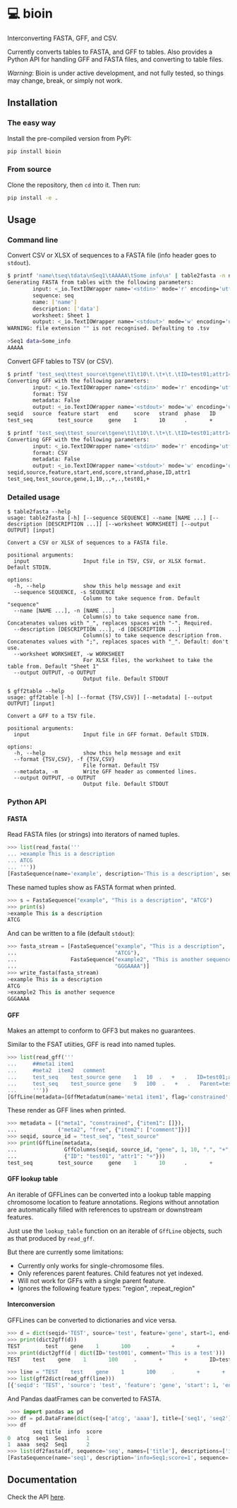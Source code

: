 # 💻 bioin

Interconverting FASTA, GFF, and CSV. 

Currently converts tables to FASTA, and GFF to tables. Also provides 
a Python API for handling GFF and FASTA files, and converting to table
files.

_Warning_: Bioin is under active development, and not fully tested, so 
things may change, break, or simply not work.

## Installation

### The easy way

Install the pre-compiled version from PyPI:

```bash
pip install bioin
```

### From source

Clone the repository, then `cd` into it. Then run:

```bash
pip install -e .
```

## Usage

### Command line

Convert CSV or XLSX of sequences to a FASTA file (info header goes to `stdout`).

```bash
$ printf 'name\tseq\tdata\nSeq1\tAAAAA\tSome info\n' | table2fasta -n name -s seq -d data
Generating FASTA from tables with the following parameters:
        input: <_io.TextIOWrapper name='<stdin>' mode='r' encoding='utf-8'>
        sequence: seq
        name: ['name']
        description: ['data']
        worksheet: Sheet 1
        output: <_io.TextIOWrapper name='<stdout>' mode='w' encoding='utf-8'>
WARNING: file extension "" is not recognised. Defaulting to .tsv

>Seq1 data=Some_info
AAAAA
```

Convert GFF tables to TSV (or CSV).

```bash
$ printf 'test_seq\ttest_source\tgene\t1\t10\t.\t+\t.\tID=test01;attr1=+\n' | gff2table 
Converting GFF with the following parameters:
        input: <_io.TextIOWrapper name='<stdin>' mode='r' encoding='utf-8'>
        format: TSV
        metadata: False
        output: <_io.TextIOWrapper name='<stdout>' mode='w' encoding='utf-8'>
seqid   source  feature start   end     score   strand  phase   ID      attr1
test_seq        test_source     gene    1       10      .       +       .       test01  +

$ printf 'test_seq\ttest_source\tgene\t1\t10\t.\t+\t.\tID=test01;attr1=+\n' | gff2table -f CSV
Converting GFF with the following parameters:
        input: <_io.TextIOWrapper name='<stdin>' mode='r' encoding='utf-8'>
        format: CSV
        metadata: False
        output: <_io.TextIOWrapper name='<stdout>' mode='w' encoding='utf-8'>
seqid,source,feature,start,end,score,strand,phase,ID,attr1
test_seq,test_source,gene,1,10,.,+,.,test01,+
```

### Detailed usage

```
$ table2fasta --help
usage: table2fasta [-h] [--sequence SEQUENCE] --name [NAME ...] [--description [DESCRIPTION ...]] [--worksheet WORKSHEET] [--output OUTPUT] [input]

Convert a CSV or XLSX of sequences to a FASTA file.

positional arguments:
  input                 Input file in TSV, CSV, or XLSX format. Default STDIN.

options:
  -h, --help            show this help message and exit
  --sequence SEQUENCE, -s SEQUENCE
                        Column to take sequence from. Default "sequence"
  --name [NAME ...], -n [NAME ...]
                        Column(s) to take sequence name from. Concatenates values with "_", replaces spaces with "-". Required.
  --description [DESCRIPTION ...], -d [DESCRIPTION ...]
                        Column(s) to take sequence description from. Concatenates values with ";", replaces spaces with "_". Default: don't use.
  --worksheet WORKSHEET, -w WORKSHEET
                        For XLSX files, the worksheet to take the table from. Default "Sheet 1"
  --output OUTPUT, -o OUTPUT
                        Output file. Default STDOUT
```

```
$ gff2table --help
usage: gff2table [-h] [--format {TSV,CSV}] [--metadata] [--output OUTPUT] [input]

Convert a GFF to a TSV file.

positional arguments:
  input                 Input file in GFF format. Default STDIN.

options:
  -h, --help            show this help message and exit
  --format {TSV,CSV}, -f {TSV,CSV}
                        File format. Default TSV
  --metadata, -m        Write GFF header as commented lines.
  --output OUTPUT, -o OUTPUT
                        Output file. Default STDOUT
```

### Python API

#### FASTA

Read FASTA files (or strings) into iterators of named tuples.

```python
>>> list(read_fasta('''
... >example This is a description
... ATCG
... '''))
[FastaSequence(name='example', description='This is a description', sequence='ATCG')]
```

These named tuples show as FASTA format when printed.

```python
>>> s = FastaSequence("example", "This is a description", "ATCG")
>>> print(s)
>example This is a description
ATCG

```

And can be written to a file (default `stdout`):

```python
>>> fasta_stream = [FastaSequence("example", "This is a description", 
...                               "ATCG"),
...                 FastaSequence("example2", "This is another sequence", 
...                               "GGGAAAA")]
>>> write_fasta(fasta_stream) 
>example This is a description
ATCG
>example2 This is another sequence
GGGAAAA

```

#### GFF

Makes an attempt to conform to GFF3 but makes no guarantees.

Similar to the FSAT utiities, GFF is read into named tuples.

```python
>>> list(read_gff('''
...     ##meta1 item1
...     #meta2  item2   comment
...     test_seq    test_source gene    1   10  .   +   .   ID=test01;attr1=+
...     test_seq    test_source gene    9   100  .   +   .   Parent=test01;attr2=+
...     '''))
[GffLine(metadata=[GffMetadatum(name='meta1 item1', flag='constrained', values=()), GffMetadatum(name='meta2  item2   comment', flag='free', values=())], columns=GffColumns(seqid='test_seq', source='test_source', feature='gene', start=1, end=10, score='.', strand='+', phase='.'), attributes={'ID': 'test01', 'attr1': '+'}), GffLine(metadata=[GffMetadatum(name='meta1 item1', flag='constrained', values=()), GffMetadatum(name='meta2  item2   comment', flag='free', values=())], columns=GffColumns(seqid='test_seq', source='test_source', feature='gene', start=9, end=100, score='.', strand='+', phase='.'), attributes={'Parent': 'test01', 'attr2': '+'})]

```

These render as GFF lines when printed.

```python
>>> metadata = [("meta1", "constrained", {"item1": []}), 
...             ("meta2", "free", {"item2": ["comment"]})]
>>> seqid, source_id = "test_seq", "test_source"
>>> print(GffLine(metadata, 
...               GffColumns(seqid, source_id, "gene", 1, 10, ".", "+", "."), 
...               {"ID": "test01", "attr1": "+"})) 
test_seq        test_source     gene    1       10      .       +       .       ID=test01;attr1=+

```

#### GFF lookup table

An iterable of GFFLines can be converted into a lookup table mapping
chromosome location to feature annotations. Regions without annotation
are automatically filled with references to upstream or 
downstream features.

Just use the `lookup_table` function on an iterable of `GffLine` objects,
such as that produced by `read_gff`.

But there are currently some limitations:
- Currently only works for single-chromosome files.
- Only references parent features. Child features not yet indexed.
- Will not work for GFFs with a single parent feature.
- Ignores the following feature types: "region", :repeat_region"

#### Interconversion

GFFLines can be converted to dictionaries and vice versa.

```python
>>> d = dict(seqid='TEST', source='test', feature='gene', start=1, end=100, score='.', strand='+', phase='+')
>>> print(dict2gff(d)) 
TEST        test    gene    1       100     .       +       +
>>> print(dict2gff(d | dict(ID='test001', comment='This is a test'))) 
TEST    test    gene    1       100     .       +       +       ID=test001;comment=This is a test
```

```python
>>> line = "TEST    test    gene    1       100     .       +       +       ID=test001;comment=Test"
>>> list(gff2dict(read_gff(line)))
[{'seqid': 'TEST', 'source': 'test', 'feature': 'gene', 'start': 1, 'end': 100, 'score': '.', 'strand': '+', 'phase': '+', 'ID': 'test001', 'comment': 'Test'}]    

```

And Pandas daatFrames can be converted to FASTA.

```python
 >>> import pandas as pd
>>> df = pd.DataFrame(dict(seq=['atcg', 'aaaa'], title=['seq1', 'seq2'], info=['Seq1', 'Seq1'], score=[1, 2]))
>>> df 
        seq title  info  score
0  atcg  seq1  Seq1      1
1  aaaa  seq2  Seq1      2
>>> list(df2fasta(df, sequence='seq', names=['title'], descriptions=['info', 'score']))
[FastaSequence(name='seq1', description='info=Seq1;score=1', sequence='atcg'), FastaSequence(name='seq2', description='info=Seq1;score=2', sequence='aaaa')]
```

## Documentation

Check the API [here](https://bioin.readthedocs.org).